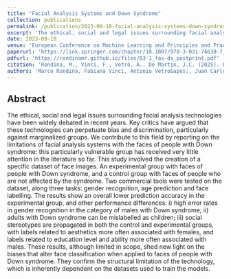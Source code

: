 ```yaml
---
title: "Facial Analysis Systems and Down Syndrome"
collection: publications
permalink: /publication/2023-09-18-facial-analysis-systems-down-syndrome
excerpt: 'The ethical, social and legal issues surrounding facial analysis technologies have been widely debated in recent years. Key critics have argued that these technologies can perpetuate bias and discrimination, particularly against marginalized groups. We contribute to this field by reporting on the limitations of facial analysis systems with the faces of people with Down syndrome: this particularly vulnerable group has received very little attention in the literature so far.  This study involved the creation of a specific dataset of face images. An experimental group with faces of people with Down syndrome, and a control group with faces of people who are not affected by the syndrome. Two commercial tools were tested on the dataset, along three tasks: gender recognition, age prediction and face labelling.  The results show an overall lower prediction accuracy in the experimental group, and other performance differences: i) high error rates in gender recognition in the category of males with Down syndrome; ii) adults with Down syndrome can be mislabelled as children; iii) social stereotypes are propagated in both the control and experimental groups, with labels related to aesthetics more often associated with females, and labels related to education level and ability more often associated with males.  These results, although limited in scope, shed new light on the biases that alter face classification when applied to faces of people with Down syndrome. They confirm the structural limitation of the technology, which is inherently dependent on the datasets used to train the models.'
date: 2023-09-18
venue: 'European Conference on Machine Learning and Principles and Practice of Knowledge Discovery in Databases (ECML PKDD 2023) - 3rd Workshop on Bias and Fairness in AI (BIAS23).'
paperurl: 'https://link.springer.com/chapter/10.1007/978-3-031-74630-7_10'
pdfurl: 'https://rondinamr.github.io/files/03-1_fas-ds_postprint.pdf'
citation: 'Rondina, M., Vinci, F., Vetrò, A., De Martin, J.C. (2025). Facial Analysis Systems and Down Syndrome. In: Meo, R., Silvestri, F. (eds) Machine Learning and Principles and Practice of Knowledge Discovery in Databases. ECML PKDD 2023. Communications in Computer and Information Science, vol 2133. Springer, Cham. https://doi.org/10.1007/978-3-031-74630-7_10'
authors: 'Marco Rondina, Fabiana Vinci, Antonio Vetro&apos;, Juan Carlos De Martin'
---
```


<h2>Abstract</h2>

The ethical, social and legal issues surrounding facial analysis technologies have been widely debated in recent years. Key critics have argued that these technologies can perpetuate bias and discrimination, particularly against marginalized groups. We contribute to this field by reporting on the limitations of facial analysis systems with the faces of people with Down syndrome: this particularly vulnerable group has received very little attention in the literature so far.  This study involved the creation of a specific dataset of face images. An experimental group with faces of people with Down syndrome, and a control group with faces of people who are not affected by the syndrome. Two commercial tools were tested on the dataset, along three tasks: gender recognition, age prediction and face labelling.  The results show an overall lower prediction accuracy in the experimental group, and other performance differences: i) high error rates in gender recognition in the category of males with Down syndrome; ii) adults with Down syndrome can be mislabelled as children; iii) social stereotypes are propagated in both the control and experimental groups, with labels related to aesthetics more often associated with females, and labels related to education level and ability more often associated with males.  These results, although limited in scope, shed new light on the biases that alter face classification when applied to faces of people with Down syndrome. They confirm the structural limitation of the technology, which is inherently dependent on the datasets used to train the models.
